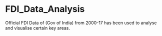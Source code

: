 # FDI_Data_Analysis
Official FDI Data of (Gov of India) from 2000-17 has been used to analyse and visualise certain key areas.

